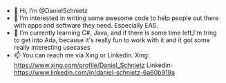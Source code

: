 - 👋 Hi, I’m @DanielSchnietz
- 👀 I’m interested in writing some awesome code to help people out there with apps and software they need. Especially EAS.
- 🌱 I’m currently learning C#, Java, and if there is some time left,I'm tring to get into Ada, because it's really fun to work with it and it got some really interesting usecases
- 📫 You can reach me via Xing or Linkedin. 
Xing: https://www.xing.com/profile/Daniel_Schnietz
Linkedin: https://www.linkedin.com/in/daniel-schnietz-6a60b919a

<!---
DanielSchnietz/DanielSchnietz is a ✨ special ✨ repository because its `README.md` (this file) appears on your GitHub profile.
You can click the Preview link to take a look at your changes.
--->
